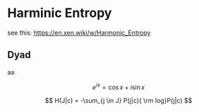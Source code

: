 <script type="text/javascript" async src="https://cdnjs.cloudflare.com/ajax/libs/mathjax/2.7.7/MathJax.js?config=TeX-MML-AM_CHTML">
</script>
<script type="text/x-mathjax-config">
 MathJax.Hub.Config({
 tex2jax: {
 inlineMath: [['$', '$'] ],
 displayMath: [ ['$$','$$'], ["\\[","\\]"] ]
 }
 });
</script>

# Harminic Entropy

see this: https://en.xen.wiki/w/Harmonic_Entropy

## Dyad
aa

$$ e^{i x} = \cos{x} + i \sin{x} $$

$$
H(J|c) = -\sum_{j \in J} P(j|c){ \rm log}P(j|c)
$$


